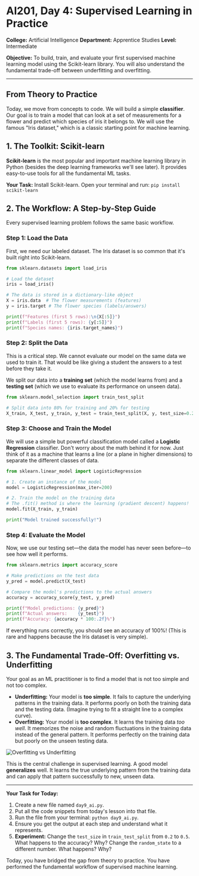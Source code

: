 # AI201, Day 4: Supervised Learning in Practice

**College:** Artificial Intelligence
**Department:** Apprentice Studies
**Level:** Intermediate

**Objective:** To build, train, and evaluate your first supervised machine learning model using the Scikit-learn library. You will also understand the fundamental trade-off between underfitting and overfitting.

---

## From Theory to Practice

Today, we move from concepts to code. We will build a simple **classifier**. Our goal is to train a model that can look at a set of measurements for a flower and predict which species of iris it belongs to. We will use the famous "Iris dataset," which is a classic starting point for machine learning.

## 1. The Toolkit: Scikit-learn

**Scikit-learn** is the most popular and important machine learning library in Python (besides the deep learning frameworks we'll see later). It provides easy-to-use tools for all the fundamental ML tasks.

**Your Task:** Install Scikit-learn. Open your terminal and run:
`pip install scikit-learn`

## 2. The Workflow: A Step-by-Step Guide

Every supervised learning problem follows the same basic workflow.

### Step 1: Load the Data
First, we need our labeled dataset. The Iris dataset is so common that it's built right into Scikit-learn.

```python
from sklearn.datasets import load_iris

# Load the dataset
iris = load_iris()

# The data is stored in a dictionary-like object
X = iris.data  # The flower measurements (features)
y = iris.target # The flower species (labels/answers)

print(f"Features (first 5 rows):\n{X[:5]}")
print(f"Labels (first 5 rows): {y[:5]}")
print(f"Species names: {iris.target_names}")
```

### Step 2: Split the Data
This is a critical step. We cannot evaluate our model on the same data we used to train it. That would be like giving a student the answers to a test before they take it.

We split our data into a **training set** (which the model learns from) and a **testing set** (which we use to evaluate its performance on unseen data).

```python
from sklearn.model_selection import train_test_split

# Split data into 80% for training and 20% for testing
X_train, X_test, y_train, y_test = train_test_split(X, y, test_size=0.2, random_state=42)
```

### Step 3: Choose and Train the Model
We will use a simple but powerful classification model called a **Logistic Regression** classifier. Don't worry about the math behind it for now. Just think of it as a machine that learns a line (or a plane in higher dimensions) to separate the different classes of data.

```python
from sklearn.linear_model import LogisticRegression

# 1. Create an instance of the model
model = LogisticRegression(max_iter=200)

# 2. Train the model on the training data
# The .fit() method is where the learning (gradient descent) happens!
model.fit(X_train, y_train)

print("Model trained successfully!")
```

### Step 4: Evaluate the Model
Now, we use our testing set—the data the model has never seen before—to see how well it performs.

```python
from sklearn.metrics import accuracy_score

# Make predictions on the test data
y_pred = model.predict(X_test)

# Compare the model's predictions to the actual answers
accuracy = accuracy_score(y_test, y_pred)

print(f"Model predictions: {y_pred}")
print(f"Actual answers:    {y_test}")
print(f"Accuracy: {accuracy * 100:.2f}%")
```
If everything runs correctly, you should see an accuracy of 100%! (This is rare and happens because the Iris dataset is very simple).

## 3. The Fundamental Trade-Off: Overfitting vs. Underfitting

Your goal as an ML practitioner is to find a model that is not too simple and not too complex.

*   **Underfitting:** Your model is **too simple**. It fails to capture the underlying patterns in the training data. It performs poorly on both the training data and the testing data. (Imagine trying to fit a straight line to a complex curve).
*   **Overfitting:** Your model is **too complex**. It learns the training data *too well*. It memorizes the noise and random fluctuations in the training data instead of the general pattern. It performs perfectly on the training data but poorly on the unseen testing data.

![Overfitting vs Underfitting](https://scikit-learn.org/stable/_images/sphx_glr_plot_underfitting_overfitting_001.png)

This is the central challenge in supervised learning. A good model **generalizes** well. It learns the true underlying pattern from the training data and can apply that pattern successfully to new, unseen data.

---

**Your Task for Today:**

1.  Create a new file named `day9_ai.py`.
2.  Put all the code snippets from today's lesson into that file.
3.  Run the file from your terminal: `python day9_ai.py`.
4.  Ensure you get the output at each step and understand what it represents.
5.  **Experiment:** Change the `test_size` in `train_test_split` from `0.2` to `0.5`. What happens to the accuracy? Why? Change the `random_state` to a different number. What happens? Why?

Today, you have bridged the gap from theory to practice. You have performed the fundamental workflow of supervised machine learning.

```